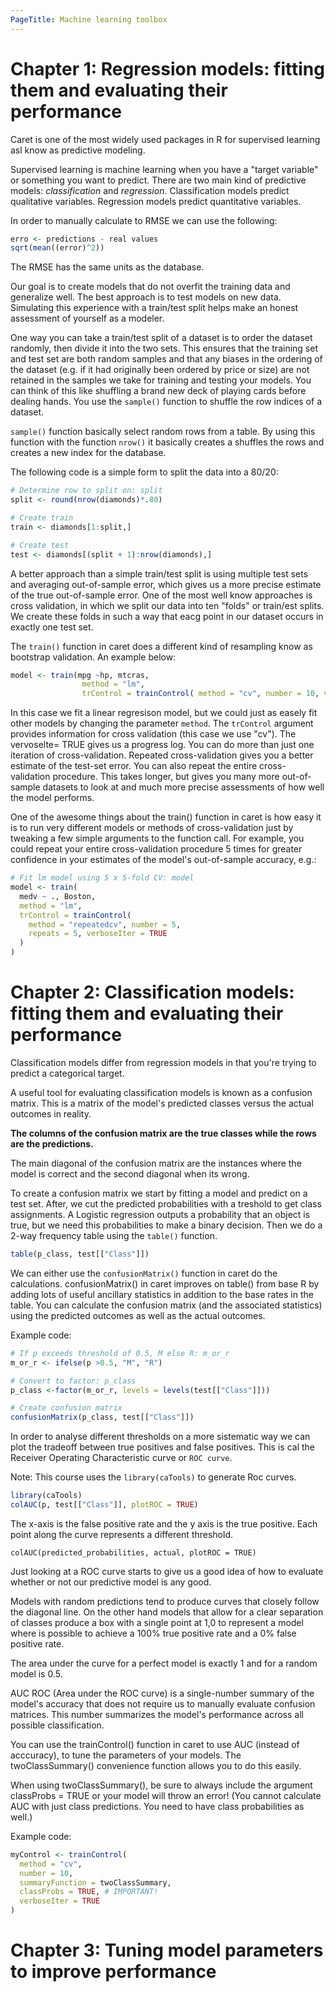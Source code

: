 ```yaml
---
PageTitle: Machine learning toolbox
---
```


# Chapter 1: Regression models: fitting them and evaluating their performance

Caret is one of the most widely used packages in R for supervised learning asl know as predictive modeling. 

Supervised learning is machine learning when you have a "target variable" or something you want to predict. There are two main kind of predictive models: *classification* and *regression*. Classification models predict qualitative variables. Regression models predict quantitative variables.

In order to manually calculate to RMSE we can use the following:

```r
erro <- predictions - real values
sqrt(mean((error)^2))
```
The RMSE has the same units as the database.

Our goal is to create models that do not overfit the training data and generalize well. The best approach is to test models on new data. Simulating this experience with a train/test split helps make an honest assessment of yourself as a modeler.

One way you can take a train/test split of a dataset is to order the dataset randomly, then divide it into the two sets. This ensures that the training set and test set are both random samples and that any biases in the ordering of the dataset (e.g. if it had originally been ordered by price or size) are not retained in the samples we take for training and testing your models. You can think of this like shuffling a brand new deck of playing cards before dealing hands.  You use the `sample()` function to shuffle the row indices of a dataset.

`sample()` function basically select random rows from a table. By using this function with the function `nrow()` it basically creates a shuffles the rows and creates a new index for the database.

The following code is a simple form to split the data into a 80/20:

```r
# Determine row to split on: split
split <- round(nrow(diamonds)*.80)

# Create train
train <- diamonds[1:split,]

# Create test
test <- diamonds[(split + 1):nrow(diamonds),]

```
A better approach than a simple train/test split is using multiple test sets and averaging out-of-sample error, which gives us a more precise estimate of the true out-of-sample error. One of the most well know approaches is cross validation, in which we split our data into ten "folds" or train/est splits. We create these folds in such a way that eacg point in our dataset occurs in exactly one test set.

The `train()` function in caret does a different kind of resampling know as bootstrap validation. An example below:

```r
model <- train(mpg ~hp, mtcras,
                method = "lm",
                trControl = trainControl( method = "cv", number = 10, verboseIter = TRUE))
```

In this case we fit a linear regresison model, but we could just as easely fit other models by changing the parameter `method`. The `trControl` argument provides information for cross validation (this case we use "cv"). The vervoselte= TRUE gives us a progress log. You can do more than just one iteration of cross-validation. Repeated cross-validation gives you a better estimate of the test-set error. You can also repeat the entire cross-validation procedure. This takes longer, but gives you many more out-of-sample datasets to look at and much more precise assessments of how well the model performs.

One of the awesome things about the train() function in caret is how easy it is to run very different models or methods of cross-validation just by tweaking a few simple arguments to the function call. For example, you could repeat your entire cross-validation procedure 5 times for greater confidence in your estimates of the model's out-of-sample accuracy, e.g.:

```r
# Fit lm model using 5 x 5-fold CV: model
model <- train(
  medv ~ ., Boston,
  method = "lm",
  trControl = trainControl(
    method = "repeatedcv", number = 5,
    repeats = 5, verboseIter = TRUE
  )
)
```

# Chapter 2: Classification models: fitting them and evaluating their performance

Classification models differ from regression models in that you're trying to predict a categorical target.

A useful tool for evaluating classification models is known as a confusion matrix. This is a matrix of the model's predicted classes versus the actual outcomes in reality.

**The columns of the confusion matrix are the true classes while the rows are the predictions.**

The main diagonal of the confusion matrix are the instances where the model is correct and the second diagonal when its wrong.

To create a confusion matrix we start by fitting a model and predict on a test set. After, we cut the predicted probabilities with a treshold to get class assignments. A Logistic regression outputs a probability that an object is true, but we need this probabilities to make a binary decision. Then we do a 2-way frequency table using the `table()` function.

```r
table(p_class, test[["Class"]])
```

We can either use the `confusionMatrix()` function in caret do the calculations. confusionMatrix() in caret improves on table() from base R by adding lots of useful ancillary statistics in addition to the base rates in the table. You can calculate the confusion matrix (and the associated statistics) using the predicted outcomes as well as the actual outcomes.

Example code:

```r
# If p exceeds threshold of 0.5, M else R: m_or_r
m_or_r <- ifelse(p >0.5, "M", "R")

# Convert to factor: p_class
p_class <-factor(m_or_r, levels = levels(test[["Class"]]))

# Create confusion matrix
confusionMatrix(p_class, test[["Class"]])
```

In order to analyse different thresholds on a more sistematic way we can plot the tradeoff between true positives and false positives. This is cal the Receiver Operating Characteristic curve or `ROC curve`.

Note: This course uses the `library(caTools)` to generate Roc curves.

```r
library(caTools)
colAUC(p, test[["Class"]], plotROC = TRUE)
```

The x-axis is the false positive rate and the y axis is the true positive. Each point along the curve represents a different threshold. 

`colAUC(predicted_probabilities, actual, plotROC = TRUE)`

Just looking at a ROC curve starts to give us a good idea of how to evaluate whether or not our predictive model is any good. 

Models with random predictions tend to produce curves that closely follow the diagonal line. On the other hand models that allow for a clear separation of classes produce a box with a single point at 1,0 to represent a model where is possible to achieve a 100% true positive rate and a 0% false positive rate.

The area under the curve for a perfect model is exactly 1 and for a random model is 0.5.

AUC ROC (Area under the ROC curve) is a single-number summary of the model's accuracy that does not require us to manually evaluate confusion matrices. This number summarizes the model's performance across all possible classification.

You can use the trainControl() function in caret to use AUC (instead of acccuracy), to tune the parameters of your models. The twoClassSummary() convenience function allows you to do this easily.

When using twoClassSummary(), be sure to always include the argument classProbs = TRUE or your model will throw an error! (You cannot calculate AUC with just class predictions. You need to have class probabilities as well.)

Example code:

```r
myControl <- trainControl(
  method = "cv",
  number = 10,
  summaryFunction = twoClassSummary,
  classProbs = TRUE, # IMPORTANT!
  verboseIter = TRUE
)
```
# Chapter 3: Tuning model parameters to improve performance

